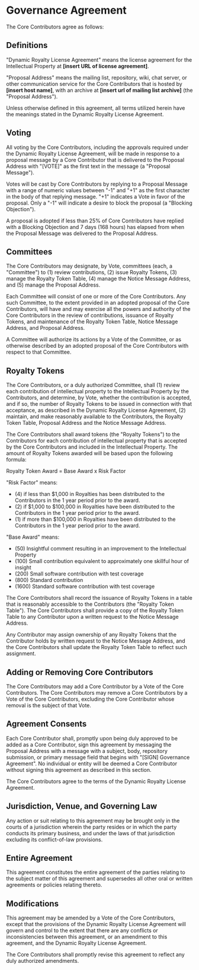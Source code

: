 # Governance Agreement

The Core Contributors agree as follows:

## Definitions

"Dynamic Royalty License Agreement" means the license agreement for the Intellectual Property at **[insert URL of license agreement]**.

"Proposal Address" means the mailing list, repository, wiki, chat server, or other communication service for the Core Contributors that is hosted by **[insert host name]**, with an archive at **[insert url of mailing list archive]** (the "Proposal Address").

Unless otherwise defined in this agreement, all terms utilized herein have the meanings stated in the Dynamic Royalty License Agreement.

## Voting

All voting by the Core Contributors, including the approvals required under the Dynamic Royalty License Agreement, will be made in response to a proposal message by a Core Contributor that is delivered to the Proposal Address with "[VOTE]" as the first text in the message (a "Proposal Message").

Votes will be cast by Core Contributors by replying to a Proposal Message with a range of numeric values between "-1" and "+1" as the first character in the body of that replying message. "+1" indicates a Vote in favor of the proposal. Only a "-1" will indicate a desire to block the proposal (a "Blocking Objection").

A proposal is adopted if less than 25% of Core Contributors have replied with a Blocking Objection and 7 days (168 hours) has elapsed from when the Proposal Message was delivered to the Proposal Address.

## Committees

The Core Contributors may designate, by Vote, committees (each, a "Committee") to (1) review contributions, (2) issue Royalty Tokens, (3) manage the Royalty Token Table, (4) manage the Notice Message Address, and (5) manage the Proposal Address.

Each Committee will consist of one or more of the Core Contributors. Any such Committee, to the extent provided in an adopted proposal of the Core Contributors, will have and may exercise all the powers and authority of the Core Contributors in the review of contributions, issuance of Royalty Tokens, and maintenance of the Royalty Token Table, Notice Message Address, and Proposal Address.

A Committee will authorize its actions by a Vote of the Committee, or as otherwise described by an adopted proposal of the Core Contributors with respect to that Committee.

## Royalty Tokens

The Core Contributors, or a duly authorized Committee, shall (1) review each contribution of intellectual property to the Intellectual Property by the Contributors, and determine, by Vote, whether the contribution is accepted, and if so, the number of Royalty Tokens to be issued in connection with that acceptance, as described in the Dynamic Royalty License Agreement, (2) maintain, and make reasonably available to the Contributors, the Royalty Token Table, Proposal Address and the Notice Message Address.

The Core Contributors shall award tokens (the "Royalty Tokens") to the Contributors for each contribution of intellectual property that is accepted by the Core Contributors and included in the Intellectual Property. The amount of Royalty Tokens awarded will be based upon the following formula:

Royalty Token Award = Base Award x Risk Factor

"Risk Factor" means:

- (4) if less than $1,000 in Royalties has been distributed to the Contributors in the 1 year period prior to the award.
- (2) if $1,000 to $100,000 in Royalties have been distributed to the Contributors in the 1 year period prior to the award.
- (1) if more than $100,000 in Royalties have been distributed to the Contributors in the 1 year period prior to the award.

"Base Award" means:
- (50) Insightful comment resulting in an improvement to the Intellectual Property
- (100) Small contribution equivalent to approximately one skillful hour of insight
- (200) Small software contribution with test coverage
- (800) Standard contribution
- (1600) Standard software contribution with test coverage

The Core Contributors shall record the issuance of Royalty Tokens in a table that is reasonably accessible to the Contributors (the "Royalty Token Table"). The Core Contributors shall provide a copy of the Royalty Token Table to any Contributor upon a written request to the Notice Message Address.

Any Contributor may assign ownership of any Royalty Tokens that the Contributor holds by written request to the Notice Message Address, and the Core Contributors shall update the Royalty Token Table to reflect such assignment.

## Adding or Removing Core Contributors

The Core Contributors may add a Core Contributor by a Vote of the Core Contributors. The Core Contributors may remove a Core Contributors by a Vote of the Core Contributors, excluding the Core Contributor whose removal is the subject of that Vote.

## Agreement Consents

Each Core Contributor shall, promptly upon being duly approved to be added as a Core Contributor, sign this agreement by messaging the Proposal Address with a message with a subject, body, repository submission, or primary message field that begins with "[SIGN] Governance Agreement". No individual or entity will be deemed a Core Contributor without signing this agreement as described in this section.

The Core Contributors agree to the terms of the Dynamic Royalty License Agreement.

## Jurisdiction, Venue, and Governing Law

Any action or suit relating to this agreement may be brought only in the courts of a jurisdiction wherein the party resides or in which the party conducts its primary business, and under the laws of that jurisdiction excluding its conflict-of-law provisions.

## Entire Agreement

This agreement constitutes the entire agreement of the parties relating to the subject matter of this agreement and supersedes all other oral or written agreements or policies relating thereto.

## Modifications

This agreement may be amended by a Vote of the Core Contributors, except that the provisions of the Dynamic Royalty License Agreement will govern and control to the extent that there are any conflicts or inconsistencies between this agreement, or an amendment to this agreement, and the Dynamic Royalty License Agreement.

The Core Contributors shall promptly revise this agreement to reflect any duly authorized amendments.
